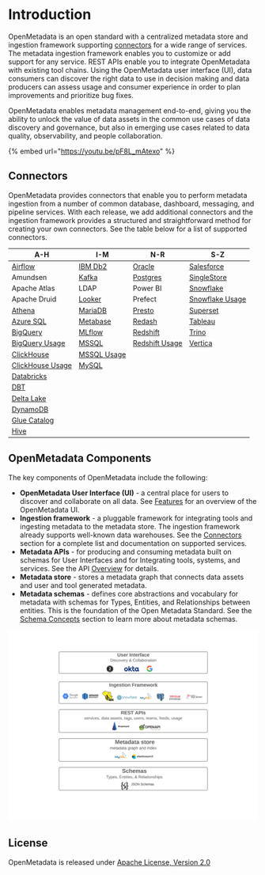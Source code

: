 # Introduction

OpenMetadata is an open standard with a centralized metadata store and ingestion framework supporting [connectors](docs/integrations/connectors/) for a wide range of services. The metadata ingestion framework enables you to customize or add support for any service. REST APIs enable you to integrate OpenMetadata with existing tool chains. Using the OpenMetadata user interface (UI), data consumers can discover the right data to use in decision making and data producers can assess usage and consumer experience in order to plan improvements and prioritize bug fixes.

OpenMetadata enables metadata management end-to-end, giving you the ability to unlock the value of data assets in the common use cases of data discovery and governance, but also in emerging use cases related to data quality, observability, and people collaboration.

{% embed url="https://youtu.be/pF8L_mAtexo" %}

## Connectors

OpenMetadata provides connectors that enable you to perform metadata ingestion from a number of common database, dashboard, messaging, and pipeline services. With each release, we add additional connectors and the ingestion framework provides a structured and straightforward method for creating your own connectors. See the table below for a list of supported connectors.

| A-H                                                        | I-M                                                | N-R                                                      | S-Z                                                        |
| ---------------------------------------------------------- | -------------------------------------------------- | -------------------------------------------------------- | ---------------------------------------------------------- |
| [Airflow](docs/integrations/airflow/)                      | [IBM Db2](docs/integrations/connectors/ibm-db2.md) | [Oracle](integrations/connectors/oracle/)                | [Salesforce](integrations/connectors/salesforce/)          |
| Amundsen                                                   | [Kafka](docs/integrations/connectors/kafka.md)     | [Postgres](integrations/connectors/postgres/)            | [SingleStore](integrations/connectors/singlestore/)        |
| Apache Atlas                                               | LDAP                                               | Power BI                                                 | [Snowflake](docs/integrations/connectors/snowflake/)       |
| Apache Druid                                               | [Looker](integrations/connectors/looker/)          | Prefect                                                  | [Snowflake Usage](docs/integrations/connectors/snowflake/) |
| [Athena](docs/integrations/connectors/athena/)             | [MariaDB](docs/integrations/connectors/mariadb.md) | [Presto](integrations/connectors/presto/)                | [Superset](integrations/connectors/superset/)              |
| [Azure SQL](integrations/connectors/azure-sql/)            | [Metabase](integrations/connectors/metabase/)      | [Redash](integrations/connectors/redash/)                | [Tableau](docs/integrations/connectors/tableau.md)         |
| [BigQuery](docs/integrations/connectors/bigquery/)         | [MLflow](docs/integrations/connectors/mlflow/)     | [Redshift](docs/integrations/connectors/redshift/)       | [Trino](docs/integrations/connectors/trino/)               |
| [BigQuery Usage](docs/integrations/connectors/bigquery/)   | [MSSQL](integrations/connectors/mssql/)            | [Redshift Usage](docs/integrations/connectors/redshift/) | [Vertica](integrations/connectors/vertica/)                |
| [ClickHouse](integrations/connectors/clickhouse/)          | [MSSQL Usage](integrations/connectors/mssql/)      |                                                          |                                                            |
| [ClickHouse Usage](integrations/connectors/clickhouse/)    | [MySQL](integrations/connectors/mysql/)            |                                                          |                                                            |
| [Databricks](integrations/connectors/databricks/)          |                                                    |                                                          |                                                            |
| [DBT](data-lineage/dbt-integration/)                       |                                                    |                                                          |                                                            |
| [Delta Lake](integrations/connectors/delta-lake/)          |                                                    |                                                          |                                                            |
| [DynamoDB](integrations/connectors/dynamodb/)              |                                                    |                                                          |                                                            |
| [Glue Catalog](docs/integrations/connectors/glue-catalog/) |                                                    |                                                          |                                                            |
| [Hive](docs/integrations/connectors/hive/)                 |                                                    |                                                          |                                                            |

## OpenMetadata Components

The key components of OpenMetadata include the following:

* **OpenMetadata User Interface (UI)** - a central place for users to discover and collaborate on all data. See [Features](docs/overview/features.md) for an overview of the OpenMetadata UI.
* **Ingestion framework** - a pluggable framework for integrating tools and ingesting metadata to the metadata store. The ingestion framework already supports well-known data warehouses. See the [Connectors](./#connectors) section for a complete list and documentation on supported services.
* **Metadata APIs** - for producing and consuming metadata built on schemas for User Interfaces and for Integrating tools, systems, and services. See the API [Overview](docs/openmetadata-apis/apis/overview.md) for details.
* **Metadata store** - stores a metadata graph that connects data assets and user and tool generated metadata.
* **Metadata schemas** - defines core abstractions and vocabulary for metadata with schemas for Types, Entities, and Relationships between entities. This is the foundation of the Open Metadata Standard. See the [Schema Concepts](docs/openmetadata-apis/schemas/overview.md) section to learn more about metadata schemas.

![](<.gitbook/assets/openmetadata-overview (1) (1).png>)

## License

OpenMetadata is released under [Apache License, Version 2.0](http://www.apache.org/licenses/LICENSE-2.0)
